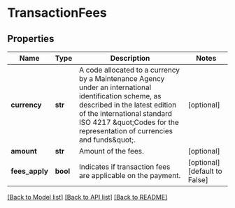 # TransactionFees

## Properties
Name | Type | Description | Notes
------------ | ------------- | ------------- | -------------
**currency** | **str** | A code allocated to a currency by a Maintenance Agency under an international identification scheme, as described in the latest edition of the international standard ISO 4217 \&quot;Codes for the representation of currencies and funds\&quot;.  | [optional] 
**amount** | **str** | Amount of the fees.  | [optional] 
**fees_apply** | **bool** | Indicates if transaction fees are applicable on the payment.  | [optional] [default to False]

[[Back to Model list]](../README.md#documentation-for-models) [[Back to API list]](../README.md#documentation-for-api-endpoints) [[Back to README]](../README.md)

